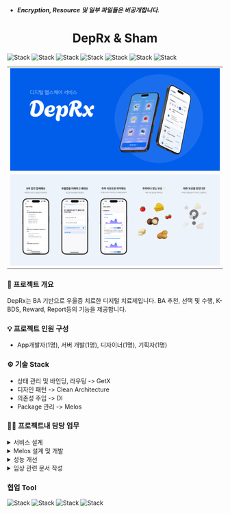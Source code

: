 * ___Encryption, Resource 및 일부 파일들은 비공개합니다.___  

<h1 align="center">DepRx & Sham</h1>
<div align="left">

![Stack](https://img.shields.io/badge/flutter-02569B?style=for-the-badge&logo=Flutter&logoColor=white)
![Stack](https://img.shields.io/badge/android-3DDC84?style=for-the-badge&logo=Android&logoColor=white)
![Stack](https://img.shields.io/badge/apple-000000?style=for-the-badge&logo=IOS&logoColor=white)
![Stack](https://img.shields.io/badge/dart-0175C2?style=for-the-badge&logo=Dart&logoColor=white)
![Stack](https://img.shields.io/badge/kotlin-7F52FF?style=for-the-badge&logo=Kotlin&logoColor=white)
![Stack](https://img.shields.io/badge/swift-F05138?style=for-the-badge&logo=Swift&logoColor=white)
![Stack](https://img.shields.io/badge/firebase-FFCA28?style=for-the-badge&logo=Firebase&logoColor=white)
</div>

<div>
 <table>
    <tr>
       <td>
         <img width="600px" src="./screen_shot/Frame%201.png">
      </td>
    </tr>
    <tr>
       <td>
         <img width="600px" src="./screen_shot/deprx.webp">
      </td>
    </tr>
 </table>
</div>

### 📌 프로젝트 개요  
DepRx는 BA 기반으로 우울증 치료한 디지털 치료제입니다. BA 추천, 선택 및 수행, K-BDS, Reward, Report등의 기능을 제공합니다.  

### 💡 프로젝트 인원 구성  
- App개발자(1명), 서버 개발(1명), 디자이너(1명), 기획자(1명)  

### ⚙️ 기술 Stack
* 상태 관리 및 바인딩, 라우팅 -> GetX
* 디자인 패턴 -> Clean Architecture
* 의존성 주입 -> DI
* Package 관리 -> Melos

### 🧑‍💻 프로젝트내 담당 업무  
<details>
    <summary>서비스 설계</summary>
 <pre>
 1. TF-Team 리드
  ㆍ Desc : 기획자의 부재로 TF-Team을 꾸려 서비스 설계 -> 주요 기능들 기획, 서비스 플로우 및 Architecture 설계  
 2. 운영 관련 
  ㆍ Desc : GA, 언어팩, Sentry, SDUI, Firebase Remote Config, Hot fix등 설계 및 개발  
 3. 임상용 배포 설계 및 개발
  ㆍ Desc : CI/CD 설계 및 개발, RemoteConfig 기반 A/B테스트 설계 및 개발
</details>  
<details>
    <summary> Melos 설계 및 개발 </summary>
 <pre>
  ㆍ Desc : DepRx와 Sham 2가지 앱에서 공통으로 사용되는 패키지들을 개발 및 관리하기 위해 Melos 설계 및 개발
  ㆍ Detail :
     1. 기능 별로 패키지 분리 설계
     2. Resource(Local data 및 Asset들을 관리 및 활용하는 패키지) 패키지 개발
     3. Encryption(암호화 및 앱 환경 변수 관리 패키지) 개발
     4. Core(Util, Handler, Extension, Regex등 관리 패키지) 개발
     5. Common(Component 패키지) 개발
     6. API(Data Layer 및 Domain Layer 관리 패키지) 개발
     7. DepRx 앱 패키지 개발
     8. Sham 앱 패키지 개발
 </pre>
</details>
<details>
    <summary> 성능 개선</summary>
    <pre>
     1. 성능 점겅
     ㆍ Desc : Flutter DevTool 및 Device Util을 활용해 앱 성능을 1차 검토하고, 기업 도움 관련 센터에서 다양한 Physical Device를 빌려 2차 성능 검토
     2. Singletone같은 Isolate 기능 개발
     ㆍ Desc : Isolate를 활용해 서비스에서 사용되는 로컬 데이터를 Isolate에 넣어놓고, 필요할때 마다 사용할 수 있는 기능 개발
     3. Local Image Preload 기능 개발
     ㆍ Desc : 앱 실행시 Local에 있는 이미지를 Cache에 올려 이미지 로딩 속도를 개선하는 기능 개발
     4. Local DB 기능 개선
     ㆍ Desc : SharedPreference에서 ObjectBox로 대체하여 개발
     5. Timer 기능 개선
     ㆍ Desc : Controller에서 Rx로 사용하던 Timer를 Isolate를 활용하는 Class로 대체하는 기능 개발 
     6. 리팩토링
     ㆍ Desc : 패키지들 및 앱 관련 리팩토링
    </pre>
</details>
<details>
    <summary> 임상 관련 문서 작성 </summary>
    <pre>
     1. 임상 보안 문서 일부 작성
     2. 앱 프로토콜 문서 작성
    </pre>
</details>

### 협업 Tool
![Stack](https://img.shields.io/badge/slack-4A154B?style=for-the-badge&logo=Slack&logoColor=white)
![Stack](https://img.shields.io/badge/figma-F24E1E?style=for-the-badge&logo=Figma&logoColor=white)
![Stack](https://img.shields.io/badge/notion-000000?style=for-the-badge&logo=Notion&logoColor=white)
![Stack](https://img.shields.io/badge/github-181717?style=for-the-badge&logo=Github&logoColor=white)
